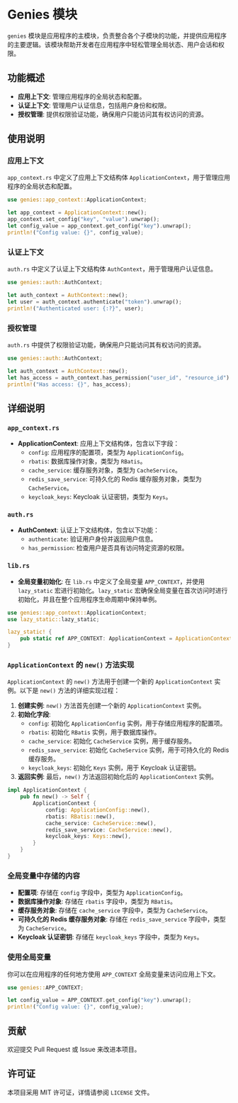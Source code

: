 # Genies 模块

`genies` 模块是应用程序的主模块，负责整合各个子模块的功能，并提供应用程序的主要逻辑。该模块帮助开发者在应用程序中轻松管理全局状态、用户会话和权限。

## 功能概述
- **应用上下文**: 管理应用程序的全局状态和配置。
- **认证上下文**: 管理用户认证信息，包括用户身份和权限。
- **授权管理**: 提供权限验证功能，确保用户只能访问其有权访问的资源。

## 使用说明

### 应用上下文
`app_context.rs` 中定义了应用上下文结构体 `ApplicationContext`，用于管理应用程序的全局状态和配置。

```rust
use genies::app_context::ApplicationContext;

let app_context = ApplicationContext::new();
app_context.set_config("key", "value").unwrap();
let config_value = app_context.get_config("key").unwrap();
println!("Config value: {}", config_value);
```

### 认证上下文
`auth.rs` 中定义了认证上下文结构体 `AuthContext`，用于管理用户认证信息。

```rust
use genies::auth::AuthContext;

let auth_context = AuthContext::new();
let user = auth_context.authenticate("token").unwrap();
println!("Authenticated user: {:?}", user);
```

### 授权管理
`auth.rs` 中提供了权限验证功能，确保用户只能访问其有权访问的资源。

```rust
use genies::auth::AuthContext;

let auth_context = AuthContext::new();
let has_access = auth_context.has_permission("user_id", "resource_id").unwrap();
println!("Has access: {}", has_access);
```

## 详细说明

### `app_context.rs`
- **ApplicationContext**: 应用上下文结构体，包含以下字段：
  - `config`: 应用程序的配置项，类型为 `ApplicationConfig`。
  - `rbatis`: 数据库操作对象，类型为 `RBatis`。
  - `cache_service`: 缓存服务对象，类型为 `CacheService`。
  - `redis_save_service`: 可持久化的 Redis 缓存服务对象，类型为 `CacheService`。
  - `keycloak_keys`: Keycloak 认证密钥，类型为 `Keys`。

### `auth.rs`
- **AuthContext**: 认证上下文结构体，包含以下功能：
  - `authenticate`: 验证用户身份并返回用户信息。
  - `has_permission`: 检查用户是否具有访问特定资源的权限。

### `lib.rs`
- **全局变量初始化**: 在 `lib.rs` 中定义了全局变量 `APP_CONTEXT`，并使用 `lazy_static` 宏进行初始化。`lazy_static` 宏确保全局变量在首次访问时进行初始化，并且在整个应用程序生命周期中保持单例。

```rust
use genies::app_context::ApplicationContext;
use lazy_static::lazy_static;

lazy_static! {
    pub static ref APP_CONTEXT: ApplicationContext = ApplicationContext::new();
}
```

### `ApplicationContext` 的 `new()` 方法实现
`ApplicationContext` 的 `new()` 方法用于创建一个新的 `ApplicationContext` 实例。以下是 `new()` 方法的详细实现过程：

1. **创建实例**: `new()` 方法首先创建一个新的 `ApplicationContext` 实例。
2. **初始化字段**:
   - `config`: 初始化 `ApplicationConfig` 实例，用于存储应用程序的配置项。
   - `rbatis`: 初始化 `RBatis` 实例，用于数据库操作。
   - `cache_service`: 初始化 `CacheService` 实例，用于缓存服务。
   - `redis_save_service`: 初始化 `CacheService` 实例，用于可持久化的 Redis 缓存服务。
   - `keycloak_keys`: 初始化 `Keys` 实例，用于 Keycloak 认证密钥。
3. **返回实例**: 最后，`new()` 方法返回初始化后的 `ApplicationContext` 实例。

```rust
impl ApplicationContext {
    pub fn new() -> Self {
        ApplicationContext {
            config: ApplicationConfig::new(),
            rbatis: RBatis::new(),
            cache_service: CacheService::new(),
            redis_save_service: CacheService::new(),
            keycloak_keys: Keys::new(),
        }
    }
}
```

### 全局变量中存储的内容
- **配置项**: 存储在 `config` 字段中，类型为 `ApplicationConfig`。
- **数据库操作对象**: 存储在 `rbatis` 字段中，类型为 `RBatis`。
- **缓存服务对象**: 存储在 `cache_service` 字段中，类型为 `CacheService`。
- **可持久化的 Redis 缓存服务对象**: 存储在 `redis_save_service` 字段中，类型为 `CacheService`。
- **Keycloak 认证密钥**: 存储在 `keycloak_keys` 字段中，类型为 `Keys`。

### 使用全局变量
你可以在应用程序的任何地方使用 `APP_CONTEXT` 全局变量来访问应用上下文。

```rust
use genies::APP_CONTEXT;

let config_value = APP_CONTEXT.get_config("key").unwrap();
println!("Config value: {}", config_value);
```

## 贡献
欢迎提交 Pull Request 或 Issue 来改进本项目。

## 许可证
本项目采用 MIT 许可证，详情请参阅 `LICENSE` 文件。 